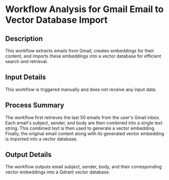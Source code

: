 # Workflow Analysis for Gmail Email to Vector Database Import

## Description
This workflow extracts emails from Gmail, creates embeddings for their content, and imports these embeddings into a vector database for efficient search and retrieval.

## Input Details
This workflow is triggered manually and does not receive any input data.

## Process Summary
The workflow first retrieves the last 50 emails from the user's Gmail inbox. Each email's subject, sender, and body are then combined into a single text string. This combined text is then used to generate a vector embedding. Finally, the original email content along with its generated vector embedding is imported into a vector database.

## Output Details
The workflow outputs email subject, sender, body, and their corresponding vector embeddings into a Qdrant vector database.
